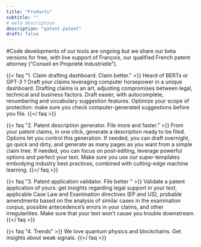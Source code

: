 ```yaml
---
title: "Products"
subtitle: ""
# meta description
description: "qatent patent"
draft: false
---
```


#Code developments of our tools are ongoing but we share our beta versions for free, with live support of François, our qualified French patent attorney (“Conseil en Propriété Industrielle”).

{{< faq "1. Claim drafting dashboard. Claim better." >}}
Heard of BERTs or GPT-3 ? Draft your claims leveraging computer horsepower in a unique dashboard. Drafting claims is an art, adjusting compromises between legal, technical and business factors. Draft easier, with autocomplete, renumbering and vocabulary suggestion features. Optimize your scope of protection: make sure you check computer-generated suggestions before you file.
{{</ faq >}}

{{< faq "2. Patent description generator. File more and faster." >}}
From your patent claims, in one click, generate a description ready to be filed. Options let you control this generation. If needed, you can draft overnight, go quick and dirty, and generate as many pages as you want from a simple claim tree. If needed, you can focus on post-editing, leverage powerful options and perfect your text. Make sure you use our super-templates embodying industry best practices, combined with cutting-edge machine learning.
{{</ faq >}}

{{< faq "3. Patent application validator. File better " >}}
Validate a patent application of yours: get insights regarding legal support in your text, applicable Case Law and Examination directives (EP and US), probable amendments based on the analysis of similar cases in the examination corpus, possible antecedence’s errors in your claims, and other irregularities. Make sure that your text won’t cause you trouble downstream.
{{</ faq >}}

{{< faq "4. Trends" >}}
We love quantum physics and blockchains. Get insights about weak signals.
{{</ faq >}}



